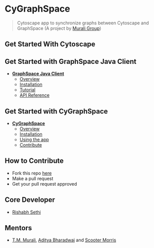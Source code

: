 # CyGraphSpace

> Cytoscape app to synchronize graphs between Cytoscape and GraphSpace (A project by [Murali Group](https://github.com/Murali-group))

## Get Started With Cytoscape

## Get Started with GraphSpace Java Client

- [**GraphSpace Java Client**](/graphspace-java-client/README)
  + [Overview](/graphspace-java-client/README#Overview)
  + [Installation](/graphspace-java-client/README#installation)
  + [Tutorial](/graphspace-java-client/tutorial)
  + [API Reference](https://rishabhsethi.com/cygraphspacejavadoc)

## Get Started with CyGraphSpace

- [**CyGraphSpace**](/cygraphspace/README)
  + [Overview](/cygraphspace/README#overview)
  + [Installation](/cygraphspace/README#installation)
  + [Using the app](/cygraphspace/README#usage)
  + [Contribute](/cygraphspace/README#contribute)

## How to Contribute

- Fork this repo [here](https://github.com/Murali-Group/CyGraphSpace)
- Make a pull request
- Get your pull request approved

## Core Developer

- [Rishabh Sethi](http://rishabhsethi.com)

## Mentors

- [T.M. Murali](http://www.cs.vt.edu/~murali/), [Aditya Bharadwaj](https://adbharadwaj.github.io/) and [Scooter Morris](https://www.cgl.ucsf.edu/home/scooter/)
